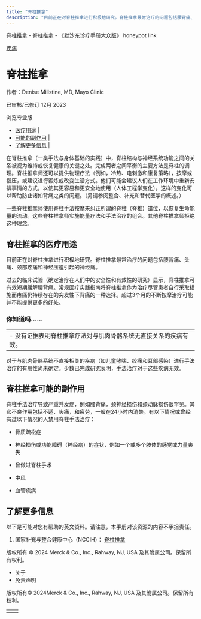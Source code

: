 ```yaml
---
title: "脊柱推拿"
description: "目前正在对脊柱推拿进行积极地研究。脊柱推拿最常治疗的问题包括腰背痛、头痛、颈部疼痛和神经压迫引起的神经痛。"
---
```


﻿脊柱推拿 \- 脊柱推拿 \- 《默沙东诊疗手册大众版》 honeypot link



[疾病](https://www.merckmanuals.com/home/resourcespages/healthyliving_rel2.3)

# 脊柱推拿

作者：Denise Millstine, MD, Mayo Clinic

已审核/已修订 12月 2023

浏览专业版

- [医疗用途](#医疗用途_v87246505_zh) \|
- [可能的副作用](#可能的副作用_v87246512_zh) \|
- [了解更多信息](#了解更多信息_v42283766_zh) \|

在脊柱推拿（一类手法与身体基础的实践）中，脊柱结构与神经系统功能之间的关系被视为维持或恢复健康的关键之处。完成两者之间平衡的主要方法是脊柱的调理。脊柱推拿师还可以提供物理疗法（例如，冷热、电刺激和康复策略），按摩或指压，或建议进行锻炼或改变生活方式。他们可能会建议人们在工作环境中重新安排事情的方式，以使其更容易和更安全地使用（人体工程学变化）。这样的变化可以帮助防止诸如背痛之类的问题。（另请参阅整合、补充和替代医学的概述。）

一些脊柱推拿师使用脊柱手法按摩来纠正所谓的脊柱（脊椎）错位，以恢复生命能量的流动。这些脊柱推拿师实施能量疗法和手法治疗的组合。其他脊柱推拿师拒绝这种理念。

## 脊柱推拿的医疗用途

目前正在对脊柱推拿进行积极地研究。脊柱推拿最常治疗的问题包括腰背痛、头痛、颈部疼痛和神经压迫引起的神经痛。

过去的临床试验（确定治疗在人们中的安全性和有效性的研究）显示，脊柱推拿可有效短期缓解腰背痛。常规医疗实践指南将脊柱推拿作为治疗尽管患者自行采取措施而疼痛仍持续存在的突发性下背痛的一种选择。超过3个月的不断按摩治疗可能并不能提供更多的好处。

### 你知道吗……

|     |
| --- |
| - 没有证据表明脊柱推拿疗法对与肌肉骨骼系统无直接关系的疾病有效。 |

对于与肌肉骨骼系统不直接相关的疾病（如儿童哮喘、绞痛和耳部感染）进行手法治疗的有用性尚未确定。少数已完成研究表明，手法治疗对于这些疾病无效。

## 脊柱推拿可能的副作用

脊柱手法治疗导致严重并发症，例如腰背痛，颈神经损伤和颈动脉损伤很罕见。其它不良作用包括不适、头痛，和疲劳，一般在24小时内消失。有以下情况或曾经有过以下情况的人禁用脊柱手法治疗：

- 骨质疏松症

- 神经损伤或功能障碍（神经病）的症状，例如一个或多个肢体的感觉或力量丧失

- 曾做过脊柱手术

- 中风

- 血管疾病


## 了解更多信息

以下是可能对您有帮助的英文资料。请注意，本手册对该资源的内容不承担责任。

1. 国家补充与整合健康中心（NCCIH）： [脊柱推拿](http://nccih.nih.gov/health/chiropractic/introduction.htm)




版权所有 © 2024
Merck & Co., Inc., Rahway, NJ, USA 及其附属公司。保留所有权利。

- 关于
- 免责声明

版权所有© 2024Merck & Co., Inc., Rahway, NJ, USA 及其附属公司。保留所有权利。

|     |     |
| --- | --- |
|  |  |